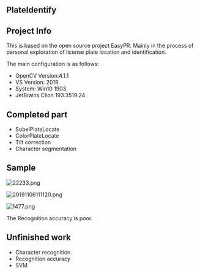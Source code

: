 ## PlateIdentify

## Project Info 
This is based on the open source project EasyPR. Mainly in the process of personal exploration of license plate location and identification.

The main configuration is as follows:
* OpenCV Version:4.1.1
* VS Version: 2019
* System: Win10 1903
* JetBrains Clion 193.3519.24

## Completed part
* SobelPlateLocate
* ColorPlateLocate
* Tilt correction
* Character segmentation

## Sample
![22233.png](https://i.loli.net/2019/10/22/2HDmXwW8aL9F6yc.png)

![20191106111120.png](https://i.loli.net/2019/11/06/9Uhzp7AI6nCgwKB.png)

![1477.png](https://i.loli.net/2019/11/07/aZWbKoPwHyL8DGA.png)

The Recognition accuracy is poor.

## Unfinished work

* Character recognition
* Recognition accuracy
* SVM